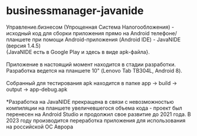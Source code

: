 # businessmanager-javanide
Управление.бизнесом (Упрощенная Система Налогообложения) - исходный код для сборки приложения прямо на Android телефоне/планшете при помощи Android-приложения (Android IDE) - JavaNIDE (версия 1.4.5)<br> {JavaNIDE есть в Google Play и здесь в виде apk-файла}. 
<br><br>
Приложение в настоящий момент находится в стадии разработки. Разработка ведется на планшете 10" (Lenovo Tab TB304L, Android 8).<br>
<br>Собранный для тестирования apk находится в папке app -> build -> output -> app-debug.apk<br><br>
*Разработка на JavaNIDE прекращена в связи с невозможностью компиляции на планшете увеличевшегося объема кода - проект был перенесен на Android Studio и продолжил свое развитие до 2021 года. В 2023 году производится переработка приложения для использования на российской ОС Аврора
